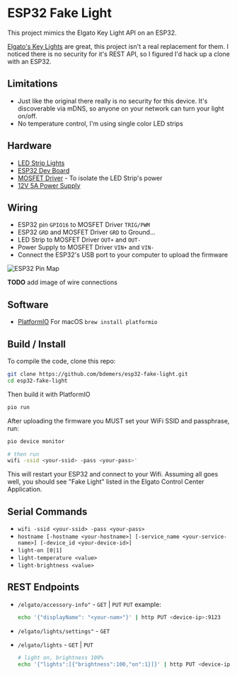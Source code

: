 ESP32 Fake Light
================

This project mimics the Elgato Key Light API on an ESP32.

[Elgato's Key Lights](https://amzn.to/2GegWSc) are great, this project isn't a real replacement for them. I noticed 
there is no security for it's REST API, so I figured I'd hack up a clone with an ESP32.

## Limitations

- Just like the original there really is no security for this device. It's discoverable via mDNS, so anyone on your 
  network can turn your light on/off.
- No temperature control, I'm using single color LED strips

## Hardware

- [LED Strip Lights](https://amzn.to/2S5lixH)
- [ESP32 Dev Board](https://amzn.to/2G5tdIY)
- [MOSFET Driver](https://amzn.to/339r1J9) - To isolate the LED Strip's power
- [12V 5A Power Supply](https://amzn.to/3n6HBBB)

## Wiring

- ESP32 pin `GPIO16` to MOSFET Driver `TRIG/PWM`
- ESP32 `GRD` and MOSFET Driver `GRD` to Ground...
- LED Strip to MOSFET Driver `OUT+` and `OUT-`
- Power Supply to MOSFET Driver `VIN+` and `VIN-`
- Connect the ESP32's USB port to your computer to upload the firmware

![ESP32 Pin Map](https://github.com/espressif/arduino-esp32/raw/master/docs/esp32_pinmap.png)

**TODO** add image of wire connections

## Software

- [PlatformIO](https://docs.platformio.org/en/latest/core/installation.html)
  For macOS `brew install platformio`

## Build / Install

To compile the code, clone this repo:

```sh
git clone https://github.com/bdemers/esp32-fake-light.git
cd esp32-fake-light
```

Then build it with PlatformIO

```sh
pio run
```

After uploading the firmware you MUST set your WiFi SSID and passphrase, run:

```sh
pio device monitor

# then run
wifi -ssid <your-ssid> -pass <your-pass>'
```

This will restart your ESP32 and connect to your Wifi.  Assuming all goes well, you should see "Fake Light" listed in 
the Elgato Control Center Application.

## Serial Commands 

- `wifi -ssid <your-ssid> -pass <your-pass>`
- `hostname [-hostname <your-hostname>] [-service_name <your-service-name>] [-device_id <your-device-id>]`
- `light-on [0|1]`
- `light-temperature <value>`
- `light-brightness <value>`

## REST Endpoints

- `/elgato/accessory-info"` - `GET` | `PUT`
  `PUT` example:

  ```sh
  echo '{"displayName": "<your-nam>"}' | http PUT <device-ip>:9123
  ```
- `/elgato/lights/settings"` - `GET`
- `/elgato/lights` - `GET` | `PUT`

  ```sh
  # light on, brightness 100%
  echo '{"lights":[{"brightness":100,"on":1}]}' | http PUT <device-ip>:9123
  ```